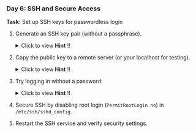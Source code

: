 ### **Day 6: SSH and Secure Access**
**Task:** Set up SSH keys for passwordless login
1. Generate an SSH key pair (without a passphrase).
    <details>
    <summary>Click to view <strong>Hint</strong> !! </summary>

      ```bash
      ssh-keygen -t rsa -b 4096 -f ~/.ssh/id_rsa
      ```
    </details>

2. Copy the public key to a remote server (or your localhost for testing).
    <details>
    <summary>Click to view <strong>Hint</strong> !! </summary>

      ```bash
      ssh-copy-id user@remote_host
      ```
    </details>

3. Try logging in without a password:
    <details>
    <summary>Click to view <strong>Hint</strong> !! </summary>

   ```bash
      ssh user@remote_host
   ```
    </details>

4. Secure SSH by disabling root login (`PermitRootLogin no`) in `/etc/ssh/sshd_config`.
5. Restart the SSH service and verify security settings.
